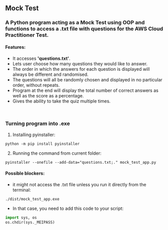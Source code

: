 ## Mock Test

### A Python program acting as a Mock Test using OOP and functions to access a .txt file with questions for the AWS Cloud Practitioner Test. 

#### Features:
* It accesses **'questions.txt'**.
* Lets user choose how many questions they would like to answer. 
* The order in which the answers for each question is displayed will always be different and randomised.
* The questions will all be randomly chosen and displayed in no particular order, without repeats.
* Program at the end will display the total number of correct answers as well as the score as a percentage.
* Gives the ability to take the quiz multiple times.

<br>

### Turning program into .exe

1. Installing pyinstaller:

```shell
python -m pip install pyinstaller
```

2. Running the command from current folder:

```shell
pyinstaller --onefile --add-data="questions.txt;." mock_test_app.py
```

#### Possible blockers:

* it might not access the .txt file unless you run it directly from the terminal:
```shell
./dist/mock_test_app.exe  
```
* In that case, you need to add this code to your script:

```python
import sys, os
os.chdir(sys._MEIPASS)
```